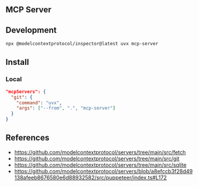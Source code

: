 ## MCP Server

## Development

```sh
npx @modelcontextprotocol/inspector@latest uvx mcp-server
```

## Install

### Local

```json
"mcpServers": {
  "git": {
    "command": "uvx",
    "args": ["--from", ".", "mcp-server"]
  }
}
```

## References

- https://github.com/modelcontextprotocol/servers/tree/main/src/fetch
- https://github.com/modelcontextprotocol/servers/tree/main/src/git
- https://github.com/modelcontextprotocol/servers/tree/main/src/sqlite
- https://github.com/modelcontextprotocol/servers/blob/a8efccb3f28d49138afeeb8676580e6d88932582/src/puppeteer/index.ts#L172
